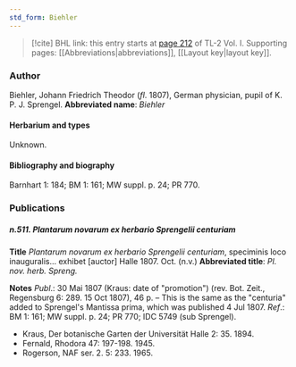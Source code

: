 ```yaml
---
std_form: Biehler
---
```


> [!cite] BHL link: this entry starts at [page 212](https://www.biodiversitylibrary.org/page/33120343) of TL-2 Vol. I.
> Supporting pages: [[Abbreviations|abbreviations]], [[Layout key|layout key]].

### Author

Biehler, Johann Friedrich Theodor (*fl*. 1807), German physician, pupil of K. P. J. Sprengel. 
**Abbreviated name**: *Biehler*

#### Herbarium and types

Unknown.

#### Bibliography and biography

Barnhart 1: 184; BM 1: 161; MW suppl. p. 24; PR 770.

### Publications

##### n.511. Plantarum novarum ex herbario Sprengelii centuriam

**Title**
*Plantarum novarum ex herbario Sprengelii centuriam*, speciminis loco inauguralis... exhibet \[auctor\] Halle 1807. Oct. (n.v.)
**Abbreviated title**: *Pl. nov. herb. Spreng.*

**Notes**
*Publ*.: 30 Mai 1807 (Kraus: date of "promotion") (rev. Bot. Zeit., Regensburg 6: 289. 15 Oct 1807), 46 p. – This is the same as the "centuria" added to Sprengel's Mantissa prima, which was published 4 Jul 1807.
*Ref*.: BM 1: 161; MW suppl. p. 24; PR 770; IDC 5749 (sub Sprengel).
- Kraus, Der botanische Garten der Universität Halle 2: 35. 1894.
- Fernald, Rhodora 47: 197-198. 1945.
- Rogerson, NAF ser. 2. 5: 233. 1965.

